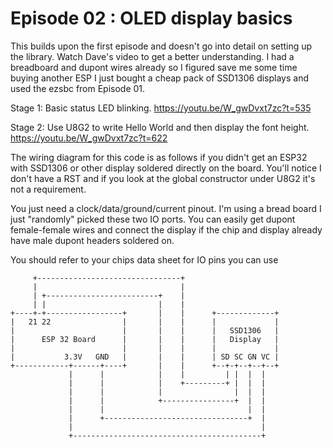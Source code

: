 # Episode 02 : OLED display basics

This builds upon the first episode and doesn't go into detail on setting up the library. Watch Dave's video to get a better understanding. I had a breadboard and dupont wires already so I figured save me some time buying another ESP I just bought a cheap pack of SSD1306 displays and used the ezsbc from Episode 01.

Stage 1: Basic status LED blinking. https://youtu.be/W_gwDvxt7zc?t=535

Stage 2: Use U8G2 to write Hello World and then display the font height. https://youtu.be/W_gwDvxt7zc?t=622

The wiring diagram for this code is as follows if you didn't get an ESP32 with SSD1306 or other display soldered directly on the board.
You'll notice I don't have a RST and if you look at the global constructor under U8G2 it's not a requirement.

You just need a clock/data/ground/current pinout. I'm using a bread board I just "randomly" picked these two IO ports. You can easily get dupont female-female wires and connect the display if the chip and display already have male dupont headers soldered on.

You should refer to your chips data sheet for IO pins you can use

```text
     +--------------------------------+
     |                                |
     | +-------------------------+    |
     | |                         |    |
+----+-+-----------------+       |    |      +-------------+
|   21 22                |       |    |      |             |
|                        |       |    |      |   SSD1306   |
|      ESP 32 Board      |       |    |      |   Display   |
|                        |       |    |      |             |
|           3.3V   GND   |       |    |      | SD SC GN VC |
+------------+------+----+       |    |      +--+-+--+--+--+
             |      |            |    |         | |  |  |
             |      |            |    +---------+ |  |  |
             |      |            |                |  |  |
             |      |            +----------------+  |  |
             |      |                                |  |
             |      +--------------------------------+  |
             |                                          |
             +------------------------------------------+

```
